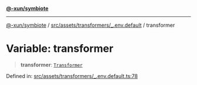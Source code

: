 [**@-xun/symbiote**](../../../../../README.md)

***

[@-xun/symbiote](../../../../../README.md) / [src/assets/transformers/\_.env.default](../README.md) / transformer

# Variable: transformer

> **transformer**: [`Transformer`](../../../type-aliases/Transformer.md)

Defined in: [src/assets/transformers/\_.env.default.ts:78](https://github.com/Xunnamius/symbiote/blob/98da9097288b635bb2e9adaa0711ed948dd02274/src/assets/transformers/_.env.default.ts#L78)
